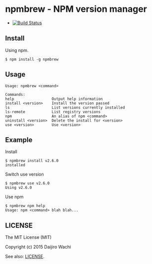 # npmbrew - NPM version manager

+ [![Build Status](https://api.travis-ci.org/watilde/npmbrew.svg)](https://travis-ci.org/watilde/npmbrew)

## Install
Using npm.

```
$ npm install -g npmbrew
```

## Usage
```
Usage: npmbrew <command>

Commands:
help                 Output help information
install <version>    Install the version passed
ls                   List versions currently installed
ls-remote            List registry versions
npm                  An alias of npm <command>
uninstall <version>  Delete the install for <version>
use <version>        Use <version>
```

## Example
Install
```
$ npmbrew install v2.6.0
installed
```

Switch use version
```
$ npmbrew use v2.6.0
Using v2.6.0
```

Use npm
```
$ npmbrew npm help
Usage: npm <command> blah blah...
```

## LICENSE
The MIT License (MIT)

Copyright (c) 2015 Daijiro Wachi

See also: [LICENSE](/LICENSE).

